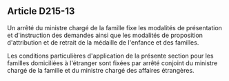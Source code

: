 ## Article D215-13

Un arrêté du ministre chargé de la famille fixe les modalités de présentation et d'instruction des demandes
ainsi que les modalités de proposition d'attribution et de retrait de la médaille de l'enfance et des familles.

Les conditions particulières d'application de la présente section pour les familles domiciliées à l'étranger sont
fixées par arrêté conjoint du ministre chargé de la famille et du ministre chargé des affaires étrangères.


